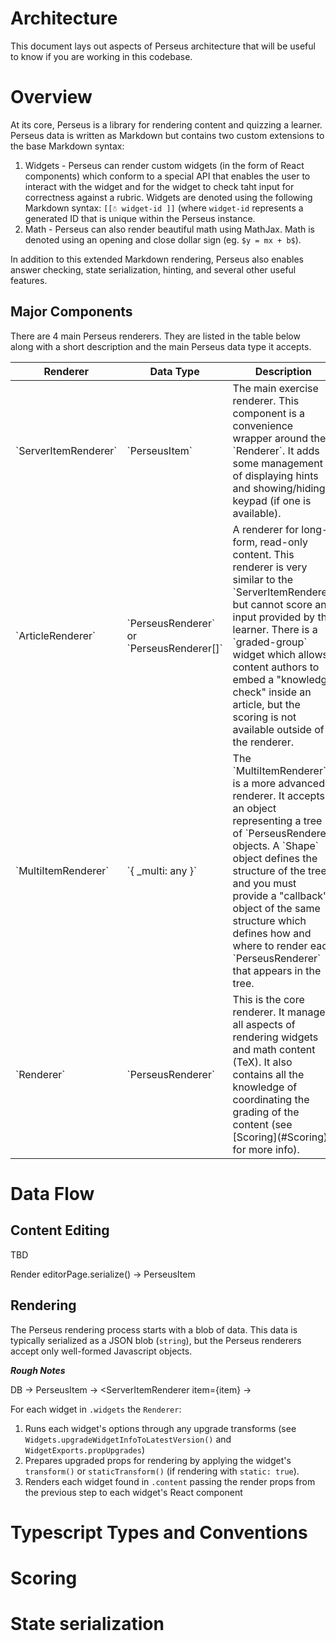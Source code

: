 # Architecture

This document lays out aspects of Perseus architecture that will be useful to
know if you are working in this codebase.

# Overview

At its core, Perseus is a library for rendering content and quizzing a learner.
Perseus data is written as Markdown but contains two custom extensions to the
base Markdown syntax:

  1. Widgets - Perseus can render custom widgets (in the form of React
     components) which conform to a special API that enables the user to
     interact with the widget and for the widget to check taht input for
     correctness against a rubric. Widgets are denoted using the following
     Markdown syntax: `[[☃️ widget-id ]]` (where `widget-id` represents a
     generated ID that is unique within the Perseus instance.
  1. Math - Perseus can also render beautiful math using MathJax. Math is
     denoted using an opening and close dollar sign (eg. `$y = mx + b$`).

In addition to this extended Markdown rendering, Perseus also enables answer
checking, state serialization, hinting, and several other useful features.

## Major Components

There are 4 main Perseus renderers. They are listed in the table below along
with a short description and the main Perseus data type it accepts.

<table>
<thead>
    <tr>
        <th>Renderer</th>
        <th>Data Type</th>
        <th>Description</th>
    </tr>
</thead>
<tbody>
    <tr>
        <td>`ServerItemRenderer`</td>
        <td>`PerseusItem`</td>
        <td>
            The main exercise renderer. This component is a convenience wrapper
            around the `Renderer`. It adds some management of displaying hints
            and showing/hiding a keypad (if one is available).
        </td>
    </tr>
    <tr>
        <td>`ArticleRenderer`</td>
        <td>`PerseusRenderer` or `PerseusRenderer[]`</td>
        <td>
            A renderer for long-form, read-only content. This renderer is very
            similar to the `ServerItemRenderer` but cannot score any input
            provided by the learner. There is a `graded-group` widget which
            allows content authors to embed a "knowledge check" inside an
            article, but the scoring is not available outside of the renderer.
        </td>
    </tr>
    <tr>
        <td>`MultiItemRenderer`</td>
        <td> `{ _multi: any }`</td>
        <td>
            The `MultiItemRenderer` is a more advanced renderer. It accepts an
            object representing a tree of `PerseusRenderer` objects. A `Shape`
            object defines the structure of the tree and you must provide a
            "callback" object of the same structure which defines how and where
            to render each `PerseusRenderer` that appears in the tree.
        </td>
    </tr>
    <tr>
        <td>`Renderer`</td>
        <td>`PerseusRenderer`</td>
        <td>
            This is the core renderer. It manages all aspects of rendering
            widgets and math content (TeX). It also contains all the knowledge
            of coordinating the grading of the content (see [Scoring](#Scoring)
            for more info).
        </td>
    </tr>
</tbody>
</table>

# Data Flow

## Content Editing

TBD

Render <EditorPage />
editorPage.serialize() -> PerseusItem

## Rendering

The Perseus rendering process starts with a blob of data. This data is
typically serialized as a JSON blob (`string`), but the Perseus renderers
accept only well-formed Javascript objects.


**_Rough Notes_**

DB
    -> PerseusItem
        -> <ServerItemRenderer item={item}
            -> <Renderer content={item.question.content}
                         widgets={item.question.widgets} />

For each widget in `.widgets` the `Renderer`:
1. Runs each widget's options through any upgrade transforms (see
    `Widgets.upgradeWidgetInfoToLatestVersion()` and
    `WidgetExports.propUpgrades`)
1. Prepares upgraded props for rendering by applying the widget's
    `transform()` or `staticTransform()` (if rendering with
    `static: true`).
1. Renders each widget found in `.content` passing the render props
    from the previous step to each widget's React component


# Typescript Types and Conventions

# Scoring

# State serialization
